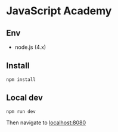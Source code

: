 # JavaScript Academy

## Env
- node.js (4.x)

## Install

    npm install

## Local dev

    npm run dev

Then navigate to [localhost:8080](http://localhost:8080)
